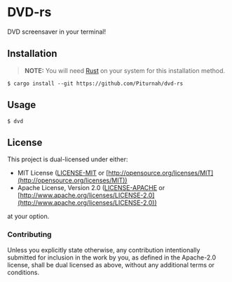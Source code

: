 # DVD-rs

DVD screensaver in your terminal!

## Installation

> **NOTE:** You will need [Rust](https://www.rust-lang.org/) on your system for this installation method.

```console
$ cargo install --git https://github.com/Piturnah/dvd-rs
```

## Usage

```console
$ dvd
```

## License

This project is dual-licensed under either:

- MIT License ([LICENSE-MIT](LICENSE-MIT) or [http://opensource.org/licenses/MIT](http://opensource.org/licenses/MIT))
- Apache License, Version 2.0 ([LICENSE-APACHE](LICENSE-APACHE) or [http://www.apache.org/licenses/LICENSE-2.0](http://www.apache.org/licenses/LICENSE-2.0))

at your option.

### Contributing

Unless you explicitly state otherwise, any contribution intentionally submitted for inclusion in the work by you, as defined in the Apache-2.0 license, shall be dual licensed as above, without any additional terms or conditions.
